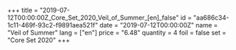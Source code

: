 +++
title = "2019-07-12T00:00:00Z_Core_Set_2020_Veil_of_Summer_[en]_false"
id = "aa686c34-1c11-469f-93c2-f9891aea521f"
date = "2019-07-12T00:00:00Z"
name = "Veil of Summer"
lang = ["en"]
price = "6.48"
quantity = 4
foil = false
set = "Core Set 2020"
+++
